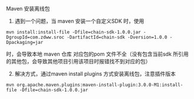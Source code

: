 Maven 安装离线包

1. 遇到一个问题，当 maven 安装一个自定义SDK 时，使用 
```shell
mvn install:install-file -Dfile=chain-sdk-1.0.0.jar -DgroupId=com.zdww.sroc -DartifactId=chain-sdk -Dversion=1.0.0 -Dpackaging=jar
```
时，会导致本地 maven 仓库 对应包的pom 文件不全（没有包含当前sdk 所引用的其他包，会导致其他项目引用该项目时报错找不到对应的包）

2. 解决方式，通过maven install plugins 方式安装离线包，注意插件版本

```
mvn org.apache.maven.plugins:maven-install-plugin:3.0.0-M1:install-file -Dfile=chain-sdk-1.0.0.jar 
```